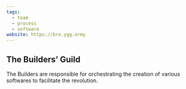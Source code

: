 ```yaml
---
tags:
  - team
  - process
  - software
website: https://bro.ygg.army
---
```

## The Builders’ Guild

The Builders are responsible for orchestrating the creation of various softwares to facilitate the revolution.